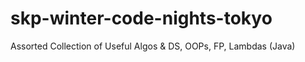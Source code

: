 # skp-winter-code-nights-tokyo
Assorted Collection of Useful Algos &amp; DS, OOPs, FP, Lambdas (Java)
